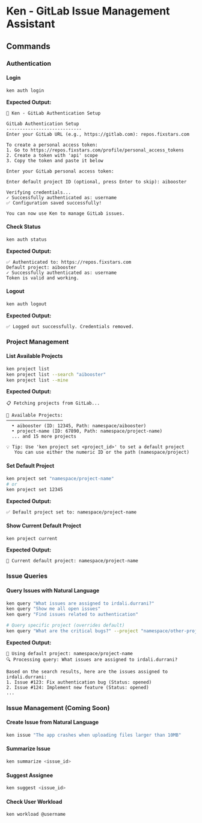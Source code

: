 # Ken - GitLab Issue Management Assistant

## Commands

### Authentication

#### Login
```bash
ken auth login
```

**Expected Output:**
```console
🔐 Ken - GitLab Authentication Setup

GitLab Authentication Setup
----------------------------
Enter your GitLab URL (e.g., https://gitlab.com): repos.fixstars.com

To create a personal access token:
1. Go to https://repos.fixstars.com/profile/personal_access_tokens
2. Create a token with 'api' scope
3. Copy the token and paste it below

Enter your GitLab personal access token: 

Enter default project ID (optional, press Enter to skip): aibooster

Verifying credentials...
✓ Successfully authenticated as: username
✅ Configuration saved successfully!

You can now use Ken to manage GitLab issues.
```

#### Check Status
```bash
ken auth status
```

**Expected Output:**
```
✅ Authenticated to: https://repos.fixstars.com
Default project: aibooster
✓ Successfully authenticated as: username
Token is valid and working.
```

#### Logout
```bash
ken auth logout
```

**Expected Output:**
```
✅ Logged out successfully. Credentials removed.
```

### Project Management

#### List Available Projects
```bash
ken project list
ken project list --search "aibooster"
ken project list --mine
```

**Expected Output:**
```
📋 Fetching projects from GitLab...

📂 Available Projects:
─────────────────────
  • aibooster (ID: 12345, Path: namespace/aibooster)
  • project-name (ID: 67890, Path: namespace/project-name)
  ... and 15 more projects

💡 Tip: Use 'ken project set <project_id>' to set a default project
   You can use either the numeric ID or the path (namespace/project)
```

#### Set Default Project
```bash
ken project set "namespace/project-name"
# or
ken project set 12345
```

**Expected Output:**
```
✅ Default project set to: namespace/project-name
```

#### Show Current Default Project
```bash
ken project current
```

**Expected Output:**
```
📁 Current default project: namespace/project-name
```

### Issue Queries

#### Query Issues with Natural Language
```bash
ken query "What issues are assigned to irdali.durrani?"
ken query "Show me all open issues"
ken query "Find issues related to authentication"

# Query specific project (overrides default)
ken query "What are the critical bugs?" --project "namespace/other-project"
```

**Expected Output:**
```
📁 Using default project: namespace/project-name
🔍 Processing query: What issues are assigned to irdali.durrani?

Based on the search results, here are the issues assigned to irdali.durrani:
1. Issue #123: Fix authentication bug (Status: opened)
2. Issue #124: Implement new feature (Status: opened)
...
```

### Issue Management (Coming Soon)

#### Create Issue from Natural Language
```bash
ken issue "The app crashes when uploading files larger than 10MB"
```

#### Summarize Issue
```bash
ken summarize <issue_id>
```

#### Suggest Assignee
```bash
ken suggest <issue_id>
```

#### Check User Workload
```bash
ken workload @username
```